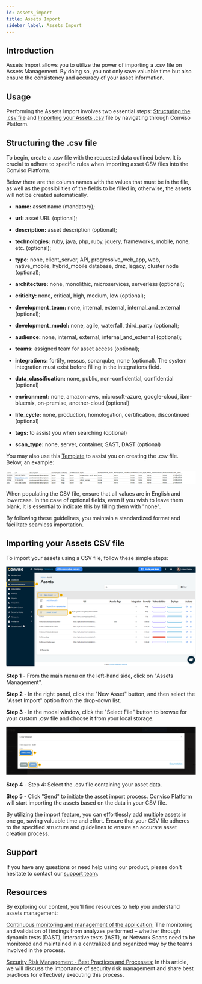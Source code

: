 ```yaml
---
id: assets_import
title: Assets Import
sidebar_label: Assets Import
---
```



## Introduction
Assets Import allows you to utilize the power of importing a .csv file on Assets Management. By doing so, you not only save valuable time but also ensure the consistency and accuracy of your asset information.

## Usage
Performing the Assets Import involves two essential steps: [Structuring the .csv file](#structuring-the-csv-file) and [Importing your Assets .csv](#importing-your-assets-csv-file) file by navigating through Conviso Platform.

## Structuring the .csv file
To begin, create a .csv file with the requested data outlined below. It is crucial to adhere to specific rules when importing asset CSV files into the Conviso Platform.

Below there are the column names with the values that must be in the file, as well as the possibilities of the fields to be filled in; otherwise, the assets will not be created automatically.

- **name:** asset name (mandatory);

- **url:** asset URL (optional);

- **description:** asset description (optional);

- **technologies:** ruby, java, php, ruby, jquery, frameworks, mobile, none, etc. (optional);

- **type:** none, client_server, API, progressive_web_app, web, native_mobile, hybrid_mobile database, dmz, legacy, cluster node (optional);

- **architecture:** none, monolithic, microservices, serverless (optional);

- **criticity:** none, critical, high, medium, low (optional);

- **development_team:** none, internal, external, internal_and_external (optional);

- **development_model:** none, agile, waterfall, third_party (optional);

- **audience:** none, internal, external, internal_and_external (optional);

- **teams:** assigned team for asset access (optional);

- **integrations:** fortify, nessus, sonarqube, none (optional). The system integration must exist before filling in the integrations field.

- **data_classification:** none, public, non-confidential, confidential (optional)

- **environment:** none, amazon-aws, microsoft-azure, google-cloud, ibm-bluemix, on-premise, another-cloud (optional)

- **life_cycle:** none, production, homologation, certification, discontinued (optional)

- **tags:** to assist you when searching (optional)

- **scan_type:** none, server, container, SAST, DAST (optional)

You may also use this [Template](https://conviso-public-files.s3.amazonaws.com/modelo.csv.zip) to assist you on creating the .csv file. Below, an example:

<div style={{textAlign: 'center'}}>

![img](../../static/img/assets_importing-img1.png)

</div>

When populating the CSV file, ensure that all values are in English and lowercase. In the case of optional fields, even if you wish to leave them blank, it is essential to indicate this by filling them with "none". 

By following these guidelines, you maintain a standardized format and facilitate seamless importation.

## Importing your Assets CSV file

To import your assets using a CSV file, follow these simple steps:

<div style={{textAlign: 'center'}}>

![img](../../static/img/assets_importing-img2.png)

</div>

**Step 1** - From the main menu on the left-hand side, click on "Assets Management". 

**Step 2** - In the right panel, click the "New Asset" button, and then select the "Asset Import" option from the drop-down list.

**Step 3** - In the modal window, click  the "Select File" button to browse for your custom .csv file and choose it from your local storage.

<div style={{textAlign: 'center'}}>

![img](../../static/img/assets_importing-img3.png)

</div>

**Step 4** - Step 4: Select the .csv file containing your asset data.

**Step 5** - Click  "Send" to initiate the asset import process. Conviso Platform will start importing the assets based on the data in your CSV file.

By utilizing the import feature, you can effortlessly add multiple assets in one go, saving valuable time and effort. Ensure that your CSV file adheres to the specified structure and guidelines to ensure an accurate asset creation process.

## Support
If you have any questions or need help using our product, please don't hesitate to contact our [support team](mailto:support@convisoappsec.com).

## Resources
By exploring our content, you'll find resources to help you understand assets management:

[Continuous monitoring and management of the application:](https://bit.ly/45TbWK0) The monitoring and validation of findings from analyzes performed – whether through dynamic tests (DAST), interactive tests (IAST), or Network Scans need to be monitored and maintained in a centralized and organized way by the teams involved in the process.

[Security Risk Management - Best Practices and Processes:](https://bit.ly/45TbWK0) In this article, we will discuss the importance of security risk management and share best practices for effectively executing this process.